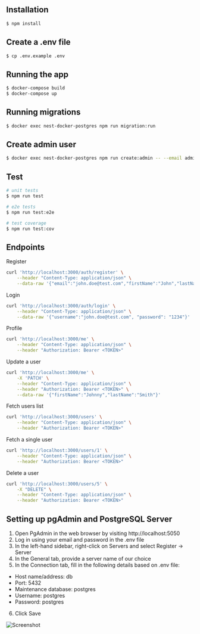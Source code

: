 ## Installation

```bash
$ npm install
```

## Create a .env file

```bash
$ cp .env.example .env
```

## Running the app

```bash
$ docker-compose build
$ docker-compose up
```

## Running migrations

```bash
$ docker exec nest-docker-postgres npm run migration:run
```

## Create admin user

```bash
$ docker exec nest-docker-postgres npm run create:admin -- --email admin@test.com --firstName John --lastName Doe --password 1234
```

## Test

```bash
# unit tests
$ npm run test

# e2e tests
$ npm run test:e2e

# test coverage
$ npm run test:cov
```

## Endpoints

Register
```bash
curl 'http://localhost:3000/auth/register' \
    --header "Content-Type: application/json" \
    --data-raw '{"email":"john.doe@test.com","firstName":"John","lastName":"Doe", "password": "1234"}'
```

Login
```bash
curl 'http://localhost:3000/auth/login' \
    --header "Content-Type: application/json" \
    --data-raw '{"username":"john.doe@test.com", "password": "1234"}'
```

Profile
```bash
curl 'http://localhost:3000/me' \
    --header "Content-Type: application/json" \
    --header "Authorization: Bearer <TOKEN>"
```

Update a user
```bash
curl 'http://localhost:3000/me' \
    -X 'PATCH' \
    --header "Content-Type: application/json" \
    --header "Authorization: Bearer <TOKEN>" \
    --data-raw '{"firstName":"Johnny","lastName":"Smith"}'
```

Fetch users list
```bash
curl 'http://localhost:3000/users' \
    --header "Content-Type: application/json" \
    --header "Authorization: Bearer <TOKEN>"
```

Fetch a single user
```bash
curl 'http://localhost:3000/users/1' \
    --header "Content-Type: application/json" \
    --header "Authorization: Bearer <TOKEN>"
```

Delete a user
```bash
curl 'http://localhost:3000/users/5' \
    -X "DELETE" \
    --header "Content-Type: application/json" \
    --header "Authorization: Bearer <TOKEN>"
```

## Setting up pgAdmin and PostgreSQL Server

1. Open PgAdmin in the web browser by visiting http://localhost:5050
2. Log in using your email and password in the .env file
3. In the left-hand sidebar, right-click on Servers and select Register -> Server
4. In the General tab, provide a server name of our choice
5. In the Connection tab, fill in the following details based on .env file:
- Host name/address: db
- Port: 5432
- Maintenance database: postgres
- Username: postgres
- Password: postgres
6. Click Save

![Screenshot](https://github.com/krystian-tyskiewicz/quizzes-api/assets/10433595/9a72f5da-98a8-41f0-aa58-9529996c8793)
